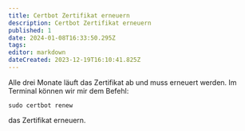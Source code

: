 ```yaml
---
title: Certbot Zertifikat erneuern
description: Certbot Zertifikat erneuern
published: 1
date: 2024-01-08T16:33:50.295Z
tags: 
editor: markdown
dateCreated: 2023-12-19T16:10:41.825Z
---
```


Alle drei Monate läuft das Zertifikat ab und muss erneuert werden.
Im Terminal können wir mir dem Befehl:
```
sudo certbot renew
```
das Zertifikat erneuern.
